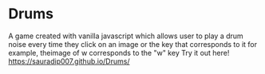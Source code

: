 # Drums
A game created with vanilla javascript which allows user to play a drum noise every time they click on an image or the key that corresponds to it for example, theimage of w corresponds to the "w" key
Try it out here!
https://sauradip007.github.io/Drums/
